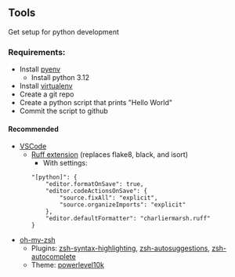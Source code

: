 ## Tools
Get setup for python development

### Requirements:
* Install [pyenv](https://github.com/pyenv/pyenv)
    * Install python 3.12
* Install [virtualenv](https://virtualenv.pypa.io/en/latest/)
* Create a git repo
* Create a python script that prints "Hello World"
* Commit the script to github

#### Recommended
* [VSCode](https://code.visualstudio.com/)
    * [Ruff extension](https://marketplace.visualstudio.com/items?itemName=charliermarsh.ruff) (replaces flake8, black, and isort) 
        * With settings: 
        ```
        "[python]": {
            "editor.formatOnSave": true,
            "editor.codeActionsOnSave": {
                "source.fixAll": "explicit",
                "source.organizeImports": "explicit"
            },
            "editor.defaultFormatter": "charliermarsh.ruff"
        }
        ```
* [oh-my-zsh](https://ohmyz.sh/)
    * Plugins: [zsh-syntax-highlighting](https://github.com/zsh-users/zsh-syntax-highlighting), [zsh-autosuggestions](https://github.com/zsh-users/zsh-autosuggestions), [zsh-autocomplete](https://github.com/marlonrichert/zsh-autocomplete)
    * Theme: [powerlevel10k](https://github.com/romkatv/powerlevel10k)
